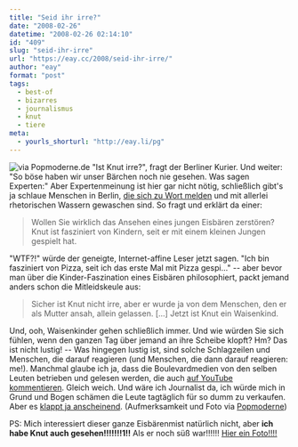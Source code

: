 ```yaml
---
title: "Seid ihr irre?"
date: "2008-02-26"
datetime: "2008-02-26 02:14:10"
id: "409"
slug: "seid-ihr-irre"
url: "https://eay.cc/2008/seid-ihr-irre/"
author: "eay"
format: "post"
tags:
  - best-of
  - bizarres
  - journalismus
  - knut
  - tiere
meta:
  - yourls_shorturl: "http://eay.li/pg"
---
```


![](/uploads/2008/irrerknut.jpg "via Popmoderne.de") "Ist Knut irre?", fragt der Berliner Kurier. Und weiter: "So böse haben wir unser Bärchen noch nie gesehen. Was sagen Experten:" Aber Expertenmeinung ist hier gar nicht nötig, schließlich gibt's ja schlaue Menschen in Berlin, [die sich zu Wort melden](http://anonym.to/?http://www.berlinonline.de/berliner-kurier/print/berlin/209000.html) und mit allerlei rhetorischen Wassern gewaschen sind. So fragt und erklärt da einer:

> Wollen Sie wirklich das Ansehen eines jungen Eisbären zerstören? Knut ist fasziniert von Kindern, seit er mit einem kleinen Jungen gespielt hat.

"WTF?!" würde der geneigte, Internet-affine Leser jetzt sagen. "Ich bin fasziniert von Pizza, seit ich das erste Mal mit Pizza gespi..." -- aber bevor man über die Kinder-Faszination eines Eisbären philosophiert, packt jemand anders schon die Mitleidskeule aus:

> Sicher ist Knut nicht irre, aber er wurde ja von dem Menschen, den er als Mutter ansah, allein gelassen. \[...\] Jetzt ist Knut ein Waisenkind.

Und, ooh, Waisenkinder gehen schließlich immer. Und wie würden Sie sich fühlen, wenn den ganzen Tag über jemand an ihre Scheibe klopft? Hm? Das ist nicht lustig! -- Was hingegen lustig ist, sind solche Schlagzeilen und Menschen, die darauf reagieren (und Menschen, die dann darauf reagieren: me!). Manchmal glaube ich ja, dass die Boulevardmedien von den selben Leuten betrieben und gelesen werden, die auch [auf YouTube kommentieren](//eay.cc/2007/katze-plus-hans-wurst/). Gleich weich. Und wäre ich Journalist da, ich würde mich in Grund und Bogen schämen die Leute tagtäglich für so dumm zu verkaufen. Aber es [klappt ja anscheinend](http://bildblog.de/). (Aufmerksamkeit und Foto via [Popmoderne](http://news.antville.org/stories/1764537/))

PS: Mich interessiert dieser ganze Eisbärenmist natürlich nicht, aber **ich habe Knut auch gesehen!!!!!!!1!!** Als er noch süß war!!!!!! [Hier ein Foto!!!!](http://www.flickr.com/photos/eay/442477483/)
